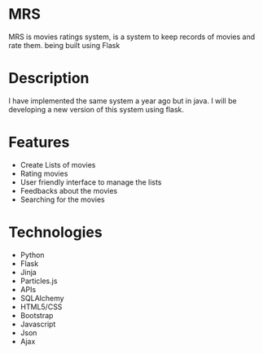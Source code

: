 # MRS
 MRS is movies ratings system, is a system to keep records of movies and rate them. being built using Flask
 
 # Description 
 I have implemented the same system a year ago but in java. I will be developing a new version of this system using flask. 

# Features
* Create Lists of movies
* Rating movies
* User friendly interface to manage the lists
* Feedbacks about the movies
* Searching for the movies 

# Technologies
* Python
* Flask
* Jinja
* Particles.js
* APIs
* SQLAlchemy
* HTML5/CSS
* Bootstrap
* Javascript
* Json
* Ajax

